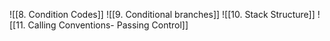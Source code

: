 ![[8. Condition Codes]]
![[9. Conditional branches]]
![[10. Stack Structure]]
![[11. Calling Conventions- Passing Control]]
